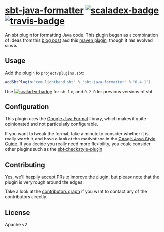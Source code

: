 # [sbt-java-formatter][] [![scaladex-badge][]][scaladex] [![travis-badge][]][travis]

[sbt-java-formatter]: https://github.com/sbt/sbt-java-formatter
[scaladex]:           https://index.scala-lang.org/sbt/sbt-java-formatter
[scaladex-badge]:     https://index.scala-lang.org/sbt/sbt-java-formatter/latest.svg
[travis]:             https://travis-ci.org/sbt/sbt-java-formatter
[travis-badge]:       https://travis-ci.org/sbt/sbt-java-formatter.svg?branch=master

An sbt plugin for formatting Java code. This plugin began as a combination of ideas from this
[blog post](https://ssscripting.wordpress.com/2009/06/10/how-to-use-the-eclipse-code-formatter-from-your-code/)
and this [maven plugin](https://github.com/revelc/formatter-maven-plugin), though it has evolved since.

Usage
-----

Add the plugin to `project/plugins.sbt`:

```scala
addSbtPlugin("com.lightbend.sbt" % "sbt-java-formatter" % "0.4.1")
```

Use [![scaladex-badge][]][scaladex] for sbt 1.x, and `0.2.0` for previous versions of sbt.

Configuration
-------------

This plugin uses the [Google Java Format](https://github.com/google/google-java-format) library, which makes it quite opinionated and not particularly configurable.

If you want to tweak the format, take a minute to consider whether it is really worth it, and have a look at the motivations in the [Google Java Style Guide](https://google.github.io/styleguide/javaguide.html).
If you decide you really need more flexibility, you could consider other plugins such as the [sbt-checkstyle-plugin](https://github.com/etsy/sbt-checkstyle-plugin)

Contributing
------------

Yes, we'll happily accept PRs to improve the plugin, but please note that the plugin is very rough around the edges.

Take a look at the [contributors graph](https://github.com/sbt/sbt-java-formatter/graphs/contributors) if you want to contact
any of the contributors directly.

License
-------

Apache v2
